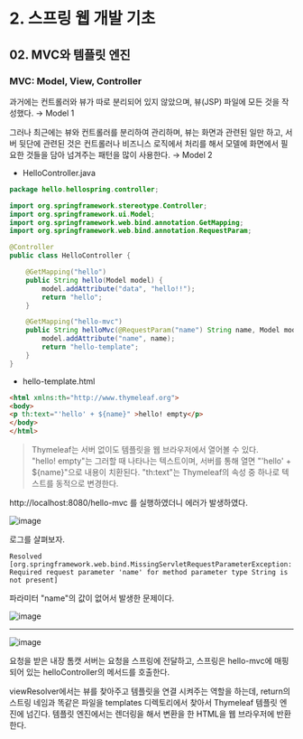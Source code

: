 # 2. 스프링 웹 개발 기초
## 02. MVC와 템플릿 엔진
### MVC: Model, View, Controller
과거에는 컨트롤러와 뷰가 따로 분리되어 있지 않았으며, 뷰(JSP) 파일에 모든 것을 작성했다. → Model 1

그러나 최근에는 뷰와 컨트롤러를 분리하여 관리하며, 뷰는 화면과 관련된 일만 하고, 
서버 뒷단에 관련된 것은 컨트롤러나 비즈니스 로직에서 처리를 해서 모델에 화면에서 필요한 것들을 담아 넘겨주는 패턴을 많이 사용한다. → Model 2

- HelloController.java
```java
package hello.hellospring.controller;

import org.springframework.stereotype.Controller;
import org.springframework.ui.Model;
import org.springframework.web.bind.annotation.GetMapping;
import org.springframework.web.bind.annotation.RequestParam;

@Controller
public class HelloController {

    @GetMapping("hello")
    public String hello(Model model) {
        model.addAttribute("data", "hello!!");
        return "hello";
    }

    @GetMapping("hello-mvc")
    public String helloMvc(@RequestParam("name") String name, Model model) {
        model.addAttribute("name", name);
        return "hello-template";
    }
}
```
- hello-template.html
```html
<html xmlns:th="http://www.thymeleaf.org">
<body>
<p th:text="'hello' + ${name}" >hello! empty</p>
</body>
</html>
```
> Thymeleaf는 서버 없이도 템플릿을 웹 브라우저에서 열어볼 수 있다.   
> "hello! empty"는 그러할 때 나타나는 텍스트이며, 서버를 통해 열면 "'hello' + ${name}"으로 내용이 치환된다.
> "th:text"는 Thymeleaf의 속성 중 하나로 텍스트를 동적으로 변경한다.

http://localhost:8080/hello-mvc 를 실행하였더니 에러가 발생하였다.

![image](https://github.com/GYUNGAEEEE/inflearn-Spring/assets/158580466/c472bdd3-51a3-4e1f-a680-9b0e79597e49)

로그를 살펴보자.
```
Resolved [org.springframework.web.bind.MissingServletRequestParameterException: Required request parameter 'name' for method parameter type String is not present]
```
파라미터 "name"의 값이 없어서 발생한 문제이다.

![image](https://github.com/GYUNGAEEEE/inflearn-Spring/assets/158580466/a402be91-7152-40c3-8283-b46d75ed661a)
***
![image](https://github.com/GYUNGAEEEE/inflearn-Spring/assets/158580466/125c7259-fb21-42b6-8742-4c9b906bc4e4)

요청을 받은 내장 톰캣 서버는 요청을 스프링에 전달하고,
스프링은 hello-mvc에 매핑되어 있는 helloController의 메서드를 호출한다.

viewResolver에서는 뷰를 찾아주고 템플릿을 연결 시켜주는 역할을 하는데, 
return의 스트링 네임과 똑같은 파일을 templates 디렉토리에서 찾아서
Thymeleaf 템플릿 엔진에 넘긴다. 템플릿 엔진에서는 렌더링을 해서 변환을 한 HTML을 웹 브라우저에 반환한다.
